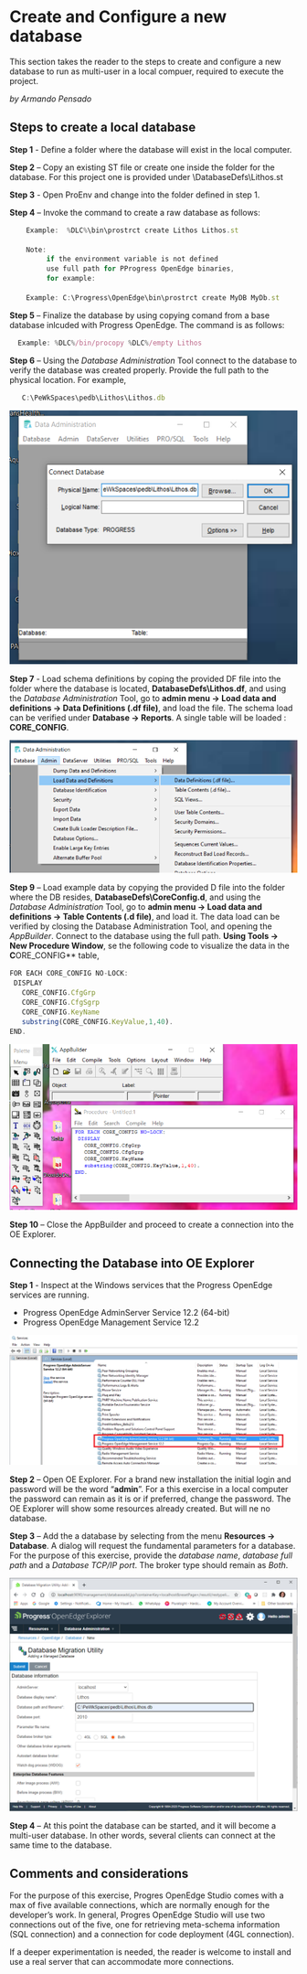 # Create and Configure a new database

This section takes the reader to the steps to create and configure a new database to run as multi-user in a local compuer, required to execute the project. 

_by Armando Pensado_

## Steps to create a local database

**Step 1** - Define a folder where the database will exist in the local computer. 

**Step 2** – Copy an existing ST file or create one inside the folder for the database. For this project one is provided under \DatabaseDefs\Lithos.st

**Step 3** - Open ProEnv and change into the folder defined in step 1.

**Step 4** – Invoke the command to create a raw database as follows:

```js
    Example:  %DLC%\bin\prostrct create Lithos Lithos.st

    Note: 
         if the environment variable is not defined 
         use full path for PProgress OpenEdge binaries, 
         for example:
         
    Example: C:\Progress\OpenEdge\bin\prostrct create MyDB MyDb.st
```

**Step 5** – Finalize the database by using copying comand from a base database inlcuded with Progress OpenEdge. The command is as follows: 

```js
  Example: %DLC%/bin/procopy %DLC%/empty Lithos
```

**Step 6** – Using the _Database Administration_ Tool connect to the database to verify the database was created properly. Provide the full path to the physical location. For example, 

```js
   C:\PeWkSpaces\pedb\Lithos\Lithos.db
```


![MainPage](../docimgs/database/DatabaseAdminConnect.png)


**Step 7** - Load schema definitions by coping the provided DF file into the folder where the database is located, **DatabaseDefs\Lithos.df**, and using the _Database Administration_ Tool, go to **admin menu -> Load data and definitions -> Data Definitions (.df file)**, and load the file. The schema load can be verified under **Database -> Reports**. A single table will be loaded  : **CORE_CONFIG**.

![MainPage](../docimgs/database/DatabaseAdminLoadDf.png)


**Step 9** – Load example data by copying the provided D file into the folder where the DB resides, **DatabaseDefs\CoreConfig.d**, and using the _Database Administration_ Tool, go to  **admin menu -> Load data and definitions -> Table Contents (.d file)**, and load it. The data load can be verified by closing the Database Administration Tool, and opening the _AppBuilder_. Connect to the database using the full path. **Using Tools -> New Procedure Window**, se the following code to visualize the data in the **C**ORE_CONFIG** table,

```js
FOR EACH CORE_CONFIG NO-LOCK:
 DISPLAY 
   CORE_CONFIG.CfgGrp 
   CORE_CONFIG.CfgSgrp 
   CORE_CONFIG.KeyName 
   substring(CORE_CONFIG.KeyValue,1,40).
END.
```

![MainPage](../docimgs/database/ValidateData.png)



**Step 10** – Close the AppBuilder and proceed to create a connection into the OE Explorer.



## Connecting the Database into OE Explorer

**Step 1** - Inspect at the Windows services that the Progress OpenEdge services are running.

* Progress OpenEdge AdminServer Service 12.2 (64-bit)
* Progress OpenEdge Management Service 12.2

![MainPage](../docimgs/database/ProgressSericesRunning.png)

**Step 2** – Open OE Explorer. For a brand new installation the initial login and password will be the word “**admin**”. For a this exercise in a local computer the password can remain as it is or if preferred, change the password. The OE Explorer will show some resources already created. But will ne no database.

**Step 3** – Add the a database by selecting from the menu **Resources -> Database**. A dialog will request the fundamental parameters for a database. For the purpose of this exercise, provide the _database name_, _database full path_ and a _Database TCP/IP port_.  The broker type should remain as *Both*.

![MainPage](../docimgs/database/OEExpl_NewDb.png)

**Step 4** – At this point the database can be started, and it will become a multi-user database. In other words, several clients can connect at the same time to the database.


## Comments and considerations

For the purpose of this exercise, Progres OpenEdge Studio comes with a max of five available connections, which are normally enough for the developer’s work. In general, Progres OpenEdge Studio will use two connections out of the five, one for retrieving meta-schema information (SQL connection) and a connection for code deployment (4GL connection).

If a deeper experimentation is needed, the reader is welcome to install and use a real server that can accommodate more connections.
